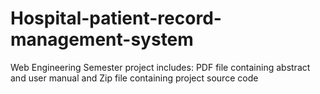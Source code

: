 # Hospital-patient-record-management-system
Web Engineering Semester project includes:
PDF file containing abstract and user manual and
Zip file containing project source code 

